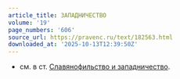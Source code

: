 ```yaml
---
article_title: ЗАПАДНИЧЕСТВО
volume: '19'
page_numbers: '606'
source_url: https://pravenc.ru/text/182563.html
downloaded_at: '2025-10-13T12:39:50Z'
---
```


- см. в ст. [Славянофильство и западничество](<https://pravenc.ru/text/Славянофильство и западничество.html>).
